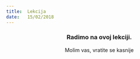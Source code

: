 ```yaml
---
title:  Lekcija
date:   15/02/2018
---
```


### <center>Radimo na ovoj lekciji.</center>
<center>Molim vas, vratite se kasnije</center>